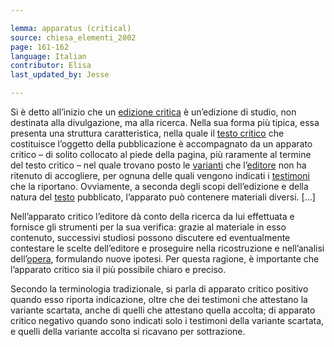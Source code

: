 ```yaml
---

lemma: apparatus (critical)
source: chiesa_elementi_2002
page: 161-162
language: Italian
contributor: Elisa
last_updated_by: Jesse

---
```


Si è detto all’inizio che un [edizione critica](editionCritical.html) è un’edizione di studio, non destinata alla divulgazione, ma alla ricerca. Nella sua forma più tipica, essa presenta una struttura caratteristica, nella quale il [testo critico](textCritical.html) che costituisce l’oggetto della pubblicazione è accompagnato da un apparato critico – di solito collocato al piede della pagina, più raramente al termine del testo critico – nel quale trovano posto le [varianti](variant.html) che l’[editore](editorScholarly.html) non ha ritenuto di accogliere, per ognuna delle quali vengono indicati i [testimoni](witness.html) che la riportano. Ovviamente, a seconda degli scopi dell’edizione e della natura del [testo](text.html) pubblicato, l’apparato può contenere materiali diversi. […]

Nell’apparato critico l’editore dà conto della ricerca da lui effettuata e fornisce gli strumenti per la sua verifica: grazie al materiale in esso contenuto, successivi studiosi possono discutere ed eventualmente contestare le scelte dell’editore e proseguire nella ricostruzione e nell’analisi dell’[opera](work.html), formulando nuove ipotesi. Per questa ragione, è importante che l’apparato critico sia il più possibile chiaro e preciso.

Secondo la terminologia tradizionale, si parla di apparato critico positivo quando esso riporta indicazione, oltre che dei testimoni che attestano la variante scartata, anche di quelli che attestano quella accolta; di apparato critico negativo quando sono indicati solo i testimoni della variante scartata, e quelli della variante accolta si ricavano per sottrazione.

